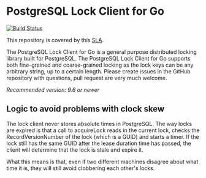 # PostgreSQL Lock Client for Go

[![Build Status](https://travis-ci.org/ucirello/pglock.svg?branch=master)](https://travis-ci.org/ucirello/pglock)

This repository is covered by this [SLA](https://github.com/ucirello/public/blob/master/SLA.md).

The PostgreSQL Lock Client for Go is a general purpose distributed locking
library built for PostgreSQL. The PostgreSQL Lock Client for Go supports both
fine-grained and coarse-grained locking as the lock keys can be any arbitrary
string, up to a certain length. Please create issues in the GitHub repository
with questions, pull request are very much welcome.

_Recommended version: 9.6 or newer_

## Logic to avoid problems with clock skew
The lock client never stores absolute times in PostgreSQL. The way locks are
expired is that a call to acquireLock reads in the current lock, checks the
RecordVersionNumber of the lock (which is a GUID) and starts a timer. If the
lock still has the same GUID after the lease duration time has passed, the
client will determine that the lock is stale and expire it.

What this means is that, even if two different machines disagree about what time
it is, they will still avoid clobbering each other's locks.

